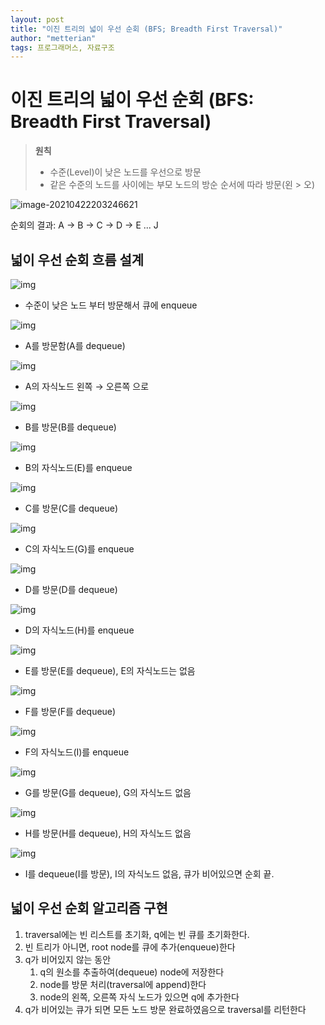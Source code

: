 ```yaml
---
layout: post
title: "이진 트리의 넓이 우선 순회 (BFS; Breadth First Traversal)"
author: "metterian"
tags: 프로그래머스, 자료구조
---
```

# 이진 트리의 넓이 우선 순회 (BFS: Breadth First Traversal)

> **원칙**
>
> - 수준(Level)이 낮은 노드를 우선으로 방문
> - 같은 수준의 노드를 사이에는 부모 노드의 방순 순서에 따라 방문(왼 > 오)

![image-20210422203246621](https://tva1.sinaimg.cn/large/008i3skNgy1gptki0tdadj30jn0d30vr.jpg)

순회의 결과: A -> B -> C -> D -> E ... J



## 넓이 우선 순회 흐름 설계

![img](https://tva1.sinaimg.cn/large/008i3skNgy1gptki32lnkj30m10aeq3b.jpg)

- 수준이 낮은 노드 부터 방문해서 큐에 enqueue

![img](https://media.vlpt.us/images/inyong_pang/post/316b58e3-fe09-4844-94d3-cccb73a3f325/image.png)

- A를 방문함(A를 dequeue)

![img](https://media.vlpt.us/images/inyong_pang/post/15e8acca-bc4f-4b91-9191-ccf1afa764e9/image.png)

- A의 자식노드 왼쪽 → 오른쪽 으로

![img](https://media.vlpt.us/images/inyong_pang/post/9d4d74c5-88f6-4e5c-a4c6-51d5c1cee283/image.png)

- B를 방문(B를 dequeue)

![img](https://media.vlpt.us/images/inyong_pang/post/0639a7bb-1e2d-4849-acb8-4d4086966ae4/image.png)

- B의 자식노드(E)를 enqueue

![img](https://media.vlpt.us/images/inyong_pang/post/7d79fa8f-6362-4623-a0cf-3e9ae8561ab3/image.png)

- C를 방문(C를 dequeue)

![img](https://media.vlpt.us/images/inyong_pang/post/cf59013e-b368-411f-bc2f-698975082117/image.png)

- C의 자식노드(G)를 enqueue

![img](https://media.vlpt.us/images/inyong_pang/post/2cc573b8-a233-44e1-87b9-562a461c56fe/image.png)

- D를 방문(D를 dequeue)

![img](https://media.vlpt.us/images/inyong_pang/post/8fb81295-3c3e-45bc-b157-5676c8c03036/image.png)

- D의 자식노드(H)를 enqueue

![img](https://media.vlpt.us/images/inyong_pang/post/a011054a-0ca0-442f-8eaf-5d44aab84702/image.png)

- E를 방문(E를 dequeue), E의 자식노드는 없음

![img](https://media.vlpt.us/images/inyong_pang/post/46a180f3-d08d-4352-9562-6d07871e9731/image.png)

- F를 방문(F를 dequeue)

![img](https://media.vlpt.us/images/inyong_pang/post/528db0a3-4420-489e-8688-bdb6f4af9e13/image.png)

- F의 자식노드(I)를 enqueue

![img](https://media.vlpt.us/images/inyong_pang/post/9c69b76b-34c4-490e-94ac-e1fcb61092e0/image.png)

- G를 방문(G를 dequeue), G의 자식노드 없음

![img](https://media.vlpt.us/images/inyong_pang/post/1caf32da-0f2a-4749-a0f4-3eafd47262c6/image.png)

- H를 방문(H를 dequeue), H의 자식노드 없음

![img](https://media.vlpt.us/images/inyong_pang/post/25ad47c9-ab74-44b3-81c4-8214a3d02f88/image.png)

- I를 dequeue(I를 방문), I의 자식노드 없음, 큐가 비어있으면 순회 끝.



## 넓이 우선 순회 알고리즘 구현

1. traversal에는 빈 리스트를 초기화, q에는 빈 큐를 초기화한다.
2. 빈 트리가 아니면, root node를 큐에 추가(enqueue)한다
3. q가 비어있지 않는 동안 
   1. q의 원소를 추출하여(dequeue) node에 저장한다
   2. node를 방문 처리(traversal에 append)한다
   3. node의 왼쪽, 오른쪽 자식 노드가 있으면 q에 추가한다
4. q가 비어있는 큐가 되면 모든 노드 방문 완료하였음으로 traversal를 리턴한다
